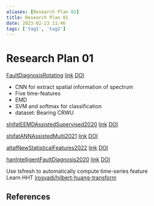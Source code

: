```yaml
---
aliases: [Research Plan 01]
title: Research Plan 01
date: 2023-02-23 11:46
tags: ['tag1', 'tag2']
---
```


# Research Plan 01

[FaultDiagnosisRotating](zotero://select/library/items/PPLZRAPK) [link](https://www.hindawi.com/journals/sv/2017/3084197/) [DOI](https://doi.org/)

- CNN for extract spatial information of spectrum
- Five time-features
- EMD
- SVM and softmax for classification
- dataset: Bearing CRWU

[shifatEEMDAssistedSupervised2020](zotero://select/library/items/3SY9BKJX) [link](https://link.springer.com/10.1007/s12206-020-2208-7) [DOI](https://doi.org/10/gqk2h9)

[shifatANNAssistedMulti2021](zotero://select/library/items/MZ3X944B) [link]() [DOI](https://doi.org/10/gqk2h8)

[altafNewStatisticalFeatures2022](zotero://select/library/items/GTUR2SUF) [link](https://www.mdpi.com/1424-8220/22/5/2012) [DOI](https://doi.org/10.3390/s22052012)

[hanIntelligentFaultDiagnosis2020](zotero://select/library/items/ZRKCCQ4M) [link](https://doi.org/10.1177/1461348419849279) [DOI](https://doi.org/10.1177/1461348419849279)

Use tsfresh to automatically compute time-series feature  
Learn HHT [irosyadi/hilbert-huang-transform](https://github.com/irosyadi/hilbert-huang-transform)

## References
